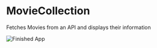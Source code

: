 # MovieCollection
Fetches Movies from an API and displays their information

![Finished App](https://media.giphy.com/media/9JcL0Lo2kV4JdStbOl/giphy.gif)

